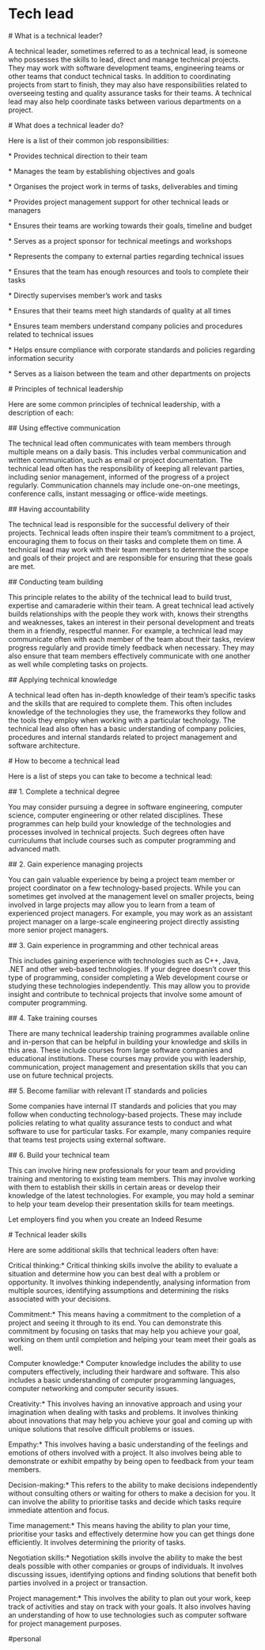 # Tech lead

\# What is a technical leader?

A technical leader, sometimes referred to as a technical lead, is someone who possesses the skills to lead, direct and manage technical projects. They may work with software development teams, engineering teams or other teams that conduct technical tasks. In addition to coordinating projects from start to finish, they may also have responsibilities related to overseeing testing and quality assurance tasks for their teams. A technical lead may also help coordinate tasks between various departments on a project.

\# What does a technical leader do?

Here is a list of their common job responsibilities:

\* Provides technical direction to their team

\* Manages the team by establishing objectives and goals

\* Organises the project work in terms of tasks, deliverables and timing

\* Provides project management support for other technical leads or managers

\* Ensures their teams are working towards their goals, timeline and budget

\* Serves as a project sponsor for technical meetings and workshops

\* Represents the company to external parties regarding technical issues

\* Ensures that the team has enough resources and tools to complete their tasks

\* Directly supervises member’s work and tasks

\* Ensures that their teams meet high standards of quality at all times

\* Ensures team members understand company policies and procedures related to technical issues

\* Helps ensure compliance with corporate standards and policies regarding information security

\* Serves as a liaison between the team and other departments on projects

\# Principles of technical leadership

Here are some common principles of technical leadership, with a description of each:

\## Using effective communication

The technical lead often communicates with team members through multiple means on a daily basis. This includes verbal communication and written communication, such as email or project documentation. The technical lead often has the responsibility of keeping all relevant parties, including senior management, informed of the progress of a project regularly. Communication channels may include one-on-one meetings, conference calls, instant messaging or office-wide meetings.

\## Having accountability

The technical lead is responsible for the successful delivery of their projects. Technical leads often inspire their team’s commitment to a project, encouraging them to focus on their tasks and complete them on time. A technical lead may work with their team members to determine the scope and goals of their project and are responsible for ensuring that these goals are met.

\## Conducting team building

This principle relates to the ability of the technical lead to build trust, expertise and camaraderie within their team. A great technical lead actively builds relationships with the people they work with, knows their strengths and weaknesses, takes an interest in their personal development and treats them in a friendly, respectful manner. For example, a technical lead may communicate often with each member of the team about their tasks, review progress regularly and provide timely feedback when necessary. They may also ensure that team members effectively communicate with one another as well while completing tasks on projects.

\## Applying technical knowledge

A technical lead often has in-depth knowledge of their team’s specific tasks and the skills that are required to complete them. This often includes knowledge of the technologies they use, the frameworks they follow and the tools they employ when working with a particular technology. The technical lead also often has a basic understanding of company policies, procedures and internal standards related to project management and software architecture.

\# How to become a technical lead

Here is a list of steps you can take to become a technical lead:

\## 1. Complete a technical degree

You may consider pursuing a degree in software engineering, computer science, computer engineering or other related disciplines. These programmes can help build your knowledge of the technologies and processes involved in technical projects. Such degrees often have curriculums that include courses such as computer programming and advanced math.

\## 2. Gain experience managing projects

You can gain valuable experience by being a project team member or project coordinator on a few technology-based projects. While you can sometimes get involved at the management level on smaller projects, being involved in large projects may allow you to learn from a team of experienced project managers. For example, you may work as an assistant project manager on a large-scale engineering project directly assisting more senior project managers.

\## 3. Gain experience in programming and other technical areas

This includes gaining experience with technologies such as C++, Java, .NET and other web-based technologies. If your degree doesn’t cover this type of programming, consider completing a Web development course or studying these technologies independently. This may allow you to provide insight and contribute to technical projects that involve some amount of computer programming.

\## 4. Take training courses

There are many technical leadership training programmes available online and in-person that can be helpful in building your knowledge and skills in this area. These include courses from large software companies and educational institutions. These courses may provide you with leadership, communication, project management and presentation skills that you can use on future technical projects.

\## 5. Become familiar with relevant IT standards and policies

Some companies have internal IT standards and policies that you may follow when conducting technology-based projects. These may include policies relating to what quality assurance tests to conduct and what software to use for particular tasks. For example, many companies require that teams test projects using external software.

\## 6. Build your technical team

This can involve hiring new professionals for your team and providing training and mentoring to existing team members. This may involve working with them to establish their skills in certain areas or develop their knowledge of the latest technologies. For example, you may hold a seminar to help your team develop their presentation skills for team meetings.

Let employers find you when you create an Indeed Resume

\# Technical leader skills

Here are some additional skills that technical leaders often have:

 Critical thinking:\* Critical thinking skills involve the ability to evaluate a situation and determine how you can best deal with a problem or opportunity. It involves thinking independently, analysing information from multiple sources, identifying assumptions and determining the risks associated with your decisions.

 Commitment:\* This means having a commitment to the completion of a project and seeing it through to its end. You can demonstrate this commitment by focusing on tasks that may help you achieve your goal, working on them until completion and helping your team meet their goals as well.

 Computer knowledge:\* Computer knowledge includes the ability to use computers effectively, including their hardware and software. This also includes a basic understanding of computer programming languages, computer networking and computer security issues.

 Creativity:\* This involves having an innovative approach and using your imagination when dealing with tasks and problems. It involves thinking about innovations that may help you achieve your goal and coming up with unique solutions that resolve difficult problems or issues.

 Empathy:\* This involves having a basic understanding of the feelings and emotions of others involved with a project. It also involves being able to demonstrate or exhibit empathy by being open to feedback from your team members.

 Decision-making:\* This refers to the ability to make decisions independently without consulting others or waiting for others to make a decision for you. It can involve the ability to prioritise tasks and decide which tasks require immediate attention and focus.

 Time management:\* This means having the ability to plan your time, prioritise your tasks and effectively determine how you can get things done efficiently. It involves determining the priority of tasks.

 Negotiation skills:\* Negotiation skills involve the ability to make the best deals possible with other companies or groups of individuals. It involves discussing issues, identifying options and finding solutions that benefit both parties involved in a project or transaction.

 Project management:\* This involves the ability to plan out your work, keep track of activities and stay on track with your goals. It also involves having an understanding of how to use technologies such as computer software for project management purposes.

\#personal